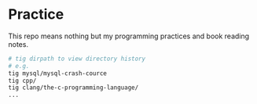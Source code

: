 # Practice

This repo means nothing but my programming practices and book reading notes.

```bash
# tig dirpath to view directory history
# e.g.
tig mysql/mysql-crash-cource
tig cpp/
tig clang/the-c-programming-language/
...
```
